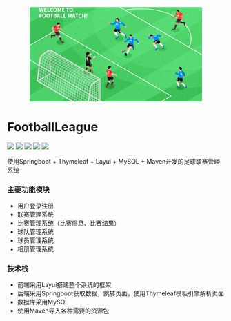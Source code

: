 
<div align="center">
    <img src="/assets/football-league.png" width="400">
</div>

# FootballLeague

![](https://img.shields.io/badge/uses-SprintBoot-6db33f?logo=Spring&logoColor=white) ![](https://img.shields.io/badge/uses-Thymeleaf-0d5f0f?logoColor=white) ![](https://img.shields.io/badge/uses-MySQL-f29110?logo=MySQL&logoColor=white) ![](https://img.shields.io/badge/uses-Maven-9e2166?logo=Apache%20Maven&logoColor=white) ![](https://img.shields.io/badge/uses-Layui-393d49?logoColor=white)

使用Springboot + Thymeleaf + Layui + MySQL + Maven开发的足球联赛管理系统

### 主要功能模块
* 用户登录注册
* 联赛管理系统
* 比赛管理系统（比赛信息、比赛结果）
* 球队管理系统
* 球员管理系统
* 相册管理系统

### 技术栈
* 前端采用Layui搭建整个系统的框架
* 后端采用Springboot获取数据，跳转页面，使用Thymeleaf模板引擎解析页面
* 数据库采用MySQL
* 使用Maven导入各种需要的资源包

